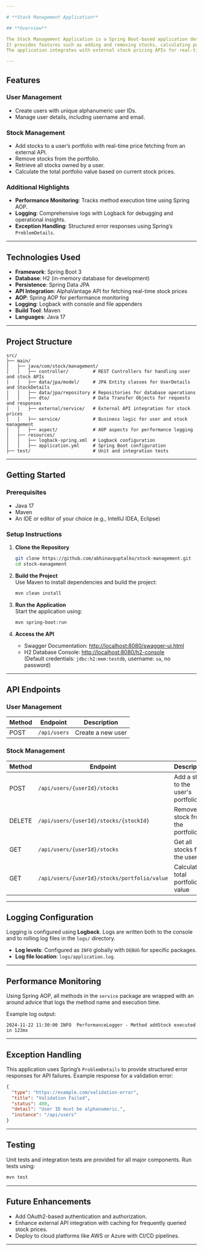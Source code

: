 ```yaml
---

# **Stock Management Application**

## **Overview**

The Stock Management Application is a Spring Boot-based application designed to manage user portfolios efficiently.
It provides features such as adding and removing stocks, calculating portfolio values, and maintaining user details.
The application integrates with external stock pricing APIs for real-time stock valuation and includes robust exception handling, logging, and performance monitoring.

---
```


## **Features**

### User Management
- Create users with unique alphanumeric user IDs.
- Manage user details, including username and email.

### Stock Management
- Add stocks to a user’s portfolio with real-time price fetching from an external API.
- Remove stocks from the portfolio.
- Retrieve all stocks owned by a user.
- Calculate the total portfolio value based on current stock prices.

### Additional Highlights
- **Performance Monitoring**: Tracks method execution time using Spring AOP.
- **Logging**: Comprehensive logs with Logback for debugging and operational insights.
- **Exception Handling**: Structured error responses using Spring’s `ProblemDetails`.

---

## **Technologies Used**

- **Framework**: Spring Boot 3
- **Database**: H2 (in-memory database for development)
- **Persistence**: Spring Data JPA
- **API Integration**: AlphaVantage API for fetching real-time stock prices
- **AOP**: Spring AOP for performance monitoring
- **Logging**: Logback with console and file appenders
- **Build Tool**: Maven
- **Languages**: Java 17

---

## **Project Structure**

```plaintext
src/
├── main/
│   ├── java/com/stock/management/
│   │   ├── controller/         # REST Controllers for handling user and stock APIs
│   │   ├── data/jpa/model/     # JPA Entity classes for UserDetails and StockDetails
│   │   ├── data/jpa/repository # Repositories for database operations
│   │   ├── dto/                # Data Transfer Objects for requests and responses
│   │   ├── external/service/   # External API integration for stock prices
│   │   ├── service/            # Business logic for user and stock management
│   │   ├── aspect/             # AOP aspects for performance logging
│   ├── resources/
│   │   ├── logback-spring.xml  # Logback configuration
│   │   ├── application.yml     # Spring Boot configuration
├── test/                       # Unit and integration tests
```

---

## **Getting Started**

### Prerequisites
- Java 17
- Maven
- An IDE or editor of your choice (e.g., IntelliJ IDEA, Eclipse)

### Setup Instructions
1. **Clone the Repository**  
   ```bash
   git clone https://github.com/abhinavguptalko/stock-management.git
   cd stock-management
   ```

2. **Build the Project**  
   Use Maven to install dependencies and build the project:  
   ```bash
   mvn clean install
   ```

3. **Run the Application**  
   Start the application using:  
   ```bash
   mvn spring-boot:run
   ```

4. **Access the API**  
   - Swagger Documentation: [http://localhost:8080/swagger-ui.html](http://localhost:8080/swagger-ui.html)
   - H2 Database Console: [http://localhost:8080/h2-console](http://localhost:8080/h2-console)  
     (Default credentials: `jdbc:h2:mem:testdb`, username: `sa`, no password)

---

## **API Endpoints**

### User Management
| Method | Endpoint               | Description               |
|--------|------------------------|---------------------------|
| POST   | `/api/users`           | Create a new user         |

### Stock Management
| Method | Endpoint                                   | Description                           |
|--------|-------------------------------------------|---------------------------------------|
| POST   | `/api/users/{userId}/stocks`              | Add a stock to the user's portfolio  |
| DELETE | `/api/users/{userId}/stocks/{stockId}`    | Remove a stock from the portfolio    |
| GET    | `/api/users/{userId}/stocks`             | Get all stocks for the user          |
| GET    | `/api/users/{userId}/stocks/portfolio/value` | Calculate total portfolio value      |

---

## **Logging Configuration**

Logging is configured using **Logback**. Logs are written both to the console and to rolling log files in the `logs/` directory.

- **Log levels**: Configured as `INFO` globally with `DEBUG` for specific packages.
- **Log file location**: `logs/application.log`.

---

## **Performance Monitoring**

Using Spring AOP, all methods in the `service` package are wrapped with an around advice that logs the method name and execution time.

Example log output:
```plaintext
2024-11-22 11:30:00 INFO  PerformanceLogger - Method addStock executed in 123ms
```

---

## **Exception Handling**

This application uses Spring’s `ProblemDetails` to provide structured error responses for API failures. Example response for a validation error:

```json
{
  "type": "https://example.com/validation-error",
  "title": "Validation Failed",
  "status": 400,
  "detail": "User ID must be alphanumeric.",
  "instance": "/api/users"
}
```

---

## **Testing**

Unit tests and integration tests are provided for all major components. Run tests using:

```bash
mvn test
```

---

## **Future Enhancements**

- Add OAuth2-based authentication and authorization.
- Enhance external API integration with caching for frequently queried stock prices.
- Deploy to cloud platforms like AWS or Azure with CI/CD pipelines.

---
